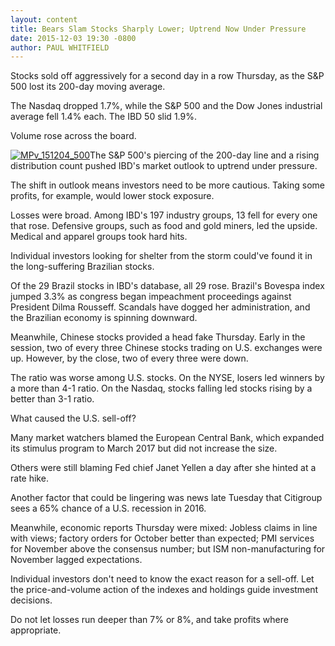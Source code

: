 ```yaml
---
layout: content
title: Bears Slam Stocks Sharply Lower; Uptrend Now Under Pressure
date: 2015-12-03 19:30 -0800
author: PAUL WHITFIELD
---
```






Stocks sold off aggressively for a second day in a row Thursday, as the S&P 500 lost its 200-day moving average.


The Nasdaq dropped 1.7%, while the S&P 500 and the Dow Jones industrial average fell 1.4% each. The IBD 50 slid 1.9%.


Volume rose across the board.


[![MPv_151204_500](http://ibdcmsprod10/wp-content/uploads/2015/12/MPv_151204_500.gif)](http://ibdcmsprod10/wp-content/uploads/2015/12/MPv_151204_500.gif)The S&P 500's piercing of the 200-day line and a rising distribution count pushed IBD's market outlook to uptrend under pressure.


The shift in outlook means investors need to be more cautious. Taking some profits, for example, would lower stock exposure.


Losses were broad. Among IBD's 197 industry groups, 13 fell for every one that rose. Defensive groups, such as food and gold miners, led the upside. Medical and apparel groups took hard hits.


Individual investors looking for shelter from the storm could've found it in the long-suffering Brazilian stocks.


Of the 29 Brazil stocks in IBD's database, all 29 rose. Brazil's Bovespa index jumped 3.3% as congress began impeachment proceedings against President Dilma Rousseff. Scandals have dogged her administration, and the Brazilian economy is spinning downward.


Meanwhile, Chinese stocks provided a head fake Thursday. Early in the session, two of every three Chinese stocks trading on U.S. exchanges were up. However, by the close, two of every three were down.


The ratio was worse among U.S. stocks. On the NYSE, losers led winners by a more than 4-1 ratio. On the Nasdaq, stocks falling led stocks rising by a better than 3-1 ratio.


What caused the U.S. sell-off?


Many market watchers blamed the European Central Bank, which expanded its stimulus program to March 2017 but did not increase the size.


Others were still blaming Fed chief Janet Yellen a day after she hinted at a rate hike.


Another factor that could be lingering was news late Tuesday that Citigroup sees a 65% chance of a U.S. recession in 2016.


Meanwhile, economic reports Thursday were mixed: Jobless claims in line with views; factory orders for October better than expected; PMI services for November above the consensus number; but ISM non-manufacturing for November lagged expectations.


Individual investors don't need to know the exact reason for a sell-off. Let the price-and-volume action of the indexes and holdings guide investment decisions.


Do not let losses run deeper than 7% or 8%, and take profits where appropriate.




